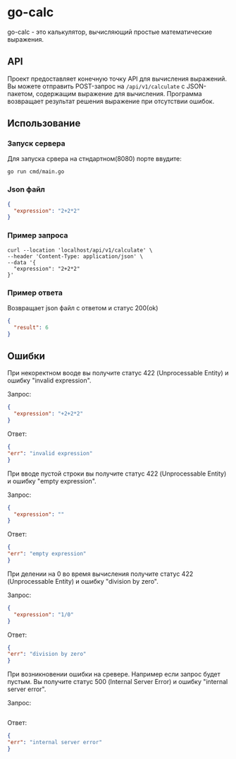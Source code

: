 # go-calc

go-calc - это калькулятор, вычисляющий простые математические выражения.

## API

Проект предоставляет конечную точку API для вычисления выражений. Вы можете отправить POST-запрос на `/api/v1/calculate` с JSON-пакетом, содержащим выражение для вычисления. Программа возвращает результат решения выражение при отсутствии ошибок.

## Использование

### Запуск сервера

Для запуска срвера на стндартном(8080) порте ввудите:
```
go run cmd/main.go
```

### Json файл

```json
{
  "expression": "2+2*2"
}
```
### Пример запроса

```
curl --location 'localhost/api/v1/calculate' \
--header 'Content-Type: application/json' \
--data '{
  "expression": "2+2*2"
}'
```
### Пример ответа

Возвращает json файл с ответом и статус 200(ok)

```json
{
  "result": 6
}
```

## Ошибки

При некоректном вооде вы получите статус 422 (Unprocessable Entity) и ошибку "invalid expression".

Запрос:
```json
{
  "expression": "+2+2*2"
}
```

Ответ:
```json
{
"err": "invalid expression"
}
```

При вводе пустой строки вы получите статус 422 (Unprocessable Entity) и ошибку "empty expression".

Запрос:
```json
{
  "expression": ""
}
```

Ответ:
```json
{
"err": "empty expression"
}
```

При делении на 0 во время вычисления получите статус 422 (Unprocessable Entity) и ошибку "division by zero".

Запрос:
```json
{
  "expression": "1/0"
}
```

Ответ:
```json
{
"err": "division by zero"
}
```

При возникновении ошибки на сревере. Например если запрос будет пустым. Вы получите статус 500 (Internal Server Error) и ошибку "internal server error".

Запрос:
```json

```

Ответ:
```json
{
"err": "internal server error"
}
```

